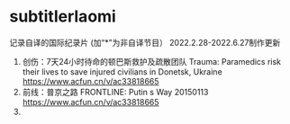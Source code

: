 # subtitlerlaomi
记录自译的国际纪录片 (加“*”为非自译节目）
2022.2.28-2022.6.27制作更新

1. 创伤：7天24小时待命的顿巴斯救护及疏散团队 Trauma: Paramedics risk their lives to save injured civilians in Donetsk, Ukraine https://www.acfun.cn/v/ac33818665
2. 前线：普京之路 FRONTLINE: Putin s Way 20150113 https://www.acfun.cn/v/ac33818665
3. 
